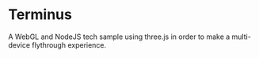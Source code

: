 Terminus
========

A WebGL and NodeJS tech sample using three.js in order to make a multi-device flythrough experience. 
